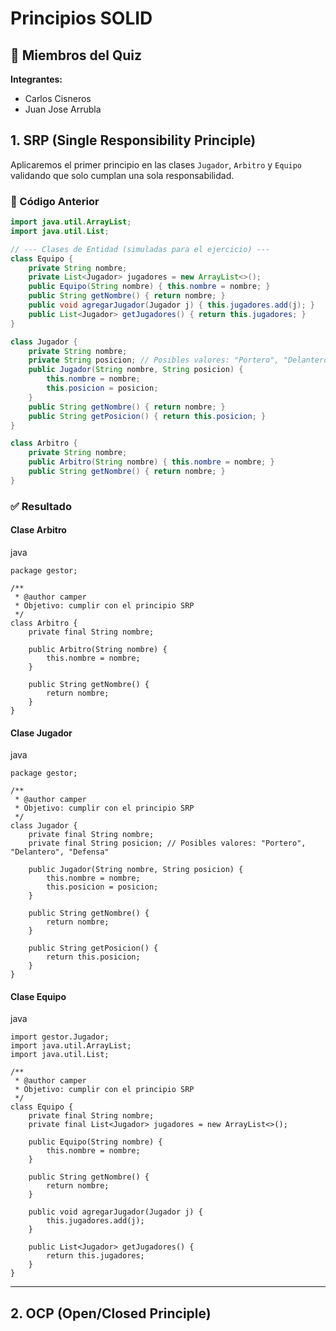 # Principios SOLID



## 👥 Miembros del Quiz

**Integrantes:**

- Carlos Cisneros
- Juan Jose Arrubla









## 1. SRP (Single Responsibility Principle)

Aplicaremos el primer principio en las clases `Jugador`, `Arbitro` y `Equipo` validando que solo cumplan una sola responsabilidad.

### 🔧 Código Anterior

```java
import java.util.ArrayList;
import java.util.List;

// --- Clases de Entidad (simuladas para el ejercicio) ---
class Equipo {
    private String nombre;
    private List<Jugador> jugadores = new ArrayList<>();
    public Equipo(String nombre) { this.nombre = nombre; }
    public String getNombre() { return nombre; }
    public void agregarJugador(Jugador j) { this.jugadores.add(j); }
    public List<Jugador> getJugadores() { return this.jugadores; }
}

class Jugador {
    private String nombre;
    private String posicion; // Posibles valores: "Portero", "Delantero", "Defensa"
    public Jugador(String nombre, String posicion) { 
        this.nombre = nombre;
        this.posicion = posicion; 
    }
    public String getNombre() { return nombre; }
    public String getPosicion() { return this.posicion; }
}

class Arbitro {
    private String nombre;
    public Arbitro(String nombre) { this.nombre = nombre; }
    public String getNombre() { return nombre; }
}
```



### ✅ Resultado

#### **Clase Arbitro**

java

```
package gestor;

/**
 * @author camper
 * Objetivo: cumplir con el principio SRP
 */
class Arbitro {
    private final String nombre;
    
    public Arbitro(String nombre) { 
        this.nombre = nombre; 
    }
    
    public String getNombre() { 
        return nombre; 
    }
}
```



#### **Clase Jugador**

java

```
package gestor;

/**
 * @author camper
 * Objetivo: cumplir con el principio SRP
 */
class Jugador {
    private final String nombre;
    private final String posicion; // Posibles valores: "Portero", "Delantero", "Defensa"
    
    public Jugador(String nombre, String posicion) { 
        this.nombre = nombre;
        this.posicion = posicion; 
    }
    
    public String getNombre() { 
        return nombre; 
    }
    
    public String getPosicion() { 
        return this.posicion; 
    }
}
```



#### **Clase Equipo**

java

```
import gestor.Jugador;
import java.util.ArrayList;
import java.util.List;

/**
 * @author camper
 * Objetivo: cumplir con el principio SRP
 */
class Equipo {
    private final String nombre;
    private final List<Jugador> jugadores = new ArrayList<>();
    
    public Equipo(String nombre) { 
        this.nombre = nombre; 
    }
    
    public String getNombre() { 
        return nombre; 
    }
    
    public void agregarJugador(Jugador j) { 
        this.jugadores.add(j); 
    }
    
    public List<Jugador> getJugadores() { 
        return this.jugadores; 
    }
}
```



------

## 2. **OCP** (Open/Closed Principle)

